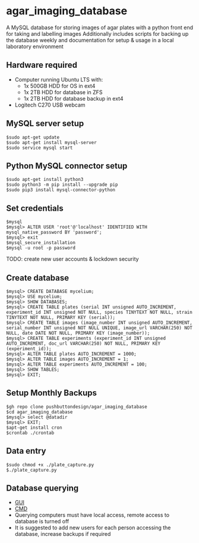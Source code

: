 # agar_imaging_database
A MySQL database for storing images of agar plates with a python front end for taking and labelling images
Additionally includes scripts for backing up the database weekly and documentation for setup & usage in a local laboratory environment

## Hardware required
- Computer running Ubuntu LTS with:
	- 1x 500GB HDD for OS in ext4
	- 1x 2TB HDD for database in ZFS
	- 1x 2TB HDD for database backup in ext4
- Logitech C270 USB webcam

## MySQL server setup
```
$sudo apt-get update
$sudo apt-get install mysql-server
$sudo service mysql start
```

## Python MySQL connector setup
```
$sudo apt-get install python3
$sudo python3 -m pip install --upgrade pip
$sudo pip3 install mysql-connector-python
```

## Set credentials
```
$mysql
$mysql> ALTER USER 'root'@'localhost' IDENTIFIED WITH mysql_native_password BY 'password';
$mysql> exit
$mysql_secure_installation
$mysql -u root -p password
```
TODO: create new user accounts & lockdown security


## Create database
```
$mysql> CREATE DATABASE mycelium;
$mysql> USE mycelium;
$mysql> SHOW DATABASES;
$mysql> CREATE TABLE plates (serial INT unsigned AUTO_INCREMENT, experiment_id INT unsigned NOT NULL, species TINYTEXT NOT NULL, strain TINYTEXT NOT NULL, PRIMARY KEY (serial));
$mysql> CREATE TABLE images (image_number INT unsigned AUTO_INCREMENT, serial_number INT unsigned NOT NULL UNIQUE, image_url VARCHAR(250) NOT NULL, date DATE NOT NULL, PRIMARY KEY (image_number));
$mysql> CREATE TABLE experiments (experiment_id INT unsigned AUTO_INCREMENT, doc_url VARCHAR(250) NOT NULL, PRIMARY KEY (experiment_id));
$mysql> ALTER TABLE plates AUTO_INCREMENT = 1000;
$mysql> ALTER TABLE images AUTO_INCREMENT = 1;
$mysql> ALTER TABLE experiments AUTO_INCREMENT = 100;
$mysql> SHOW TABLES;
$mysql> EXIT;
```

## Setup Monthly Backups
```
$gh repo clone pushbuttondesign/agar_imaging_database
$cd agar_imaging_database
$mysql> select @datadir
$mysql> EXIT;
$apt-get install cron
$crontab ./crontab
```

## Data entry
```
$sudo chmod +x ./plate_capture.py
$./plate_capture.py
```

## Database querying
- [GUI](https://www.mysql.com/products/workbench/)
- [CMD](https://dev.mysql.com/doc/mysql-getting-started/en/)
- Querying computers must have local access, remote access to database is turned off
- It is suggested to add new users for each person accessing the database, increase backups if required
